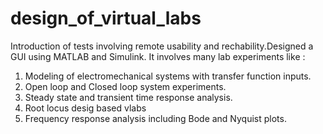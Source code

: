 # design_of_virtual_labs

Introduction of tests involving remote usability and rechability.Designed a GUI using MATLAB and Simulink.
It involves many lab experiments like :
1. Modeling of electromechanical systems with transfer function inputs.
2. Open loop and Closed loop system experiments.
3. Steady state and transient time response analysis.
4. Root locus desig based vlabs
5. Frequency response analysis including Bode and Nyquist plots.
